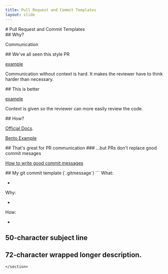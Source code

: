 ```yaml
---
title: Pull Request and Commit Templates
layout: slide
---
```

<section data-markdown>
  # Pull Request and Commit Templates
</section>
<section data-markdown>
  ## Why?

  Communication
</section>
<section data-markdown>
  ## We've all seen this style PR

  [example](https://github.com/MITLibraries/bento/pull/6)

  Communication without context is hard. It makes the reviewer
  have to think harder than necessary.
</section>
<section data-markdown>
  ## This is better

  [example](https://github.com/MITLibraries/bento/pull/268)

  Context is given so the reviewer can more easily review the code.
</section>
<section data-markdown>
  ## How?

  [Official Docs](https://github.com/blog/2111-issue-and-pull-request-templates).

  [Bento Example](https://raw.githubusercontent.com/MITLibraries/bento/master/.github/PULL_REQUEST_TEMPLATE.md)
</section>
<section data-markdown>
  ## That's great for PR communication
  ### ...but PRs don't replace good commit mesages

  [How to write good commit messages](https://robots.thoughtbot.com/better-commit-messages-with-a-gitmessage-template)
</section>
<section data-markdown>
  ## My git commit template (`.gitmessage`)
  ```
What:

*

Why:

*

How:

*

# 50-character subject line
#
# 72-character wrapped longer description.
```
</section>
